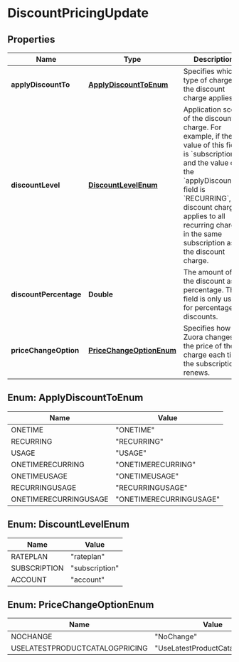 

# DiscountPricingUpdate


## Properties

| Name | Type | Description | Notes |
|------------ | ------------- | ------------- | -------------|
|**applyDiscountTo** | [**ApplyDiscountToEnum**](#ApplyDiscountToEnum) | Specifies which type of charge the discount charge applies to.  |  [optional] |
|**discountLevel** | [**DiscountLevelEnum**](#DiscountLevelEnum) | Application scope of the discount charge. For example, if the value of this field is &#x60;subscription&#x60; and the value of the &#x60;applyDiscountTo&#x60; field is &#x60;RECURRING&#x60;, the discount charge applies to all recurring charges in the same subscription as the discount charge.  |  [optional] |
|**discountPercentage** | **Double** | The amount of the discount as a percentage. This field is only used for percentage discounts.  |  [optional] |
|**priceChangeOption** | [**PriceChangeOptionEnum**](#PriceChangeOptionEnum) | Specifies how Zuora changes the price of the charge each time the subscription renews.  |  [optional] |



## Enum: ApplyDiscountToEnum

| Name | Value |
|---- | -----|
| ONETIME | &quot;ONETIME&quot; |
| RECURRING | &quot;RECURRING&quot; |
| USAGE | &quot;USAGE&quot; |
| ONETIMERECURRING | &quot;ONETIMERECURRING&quot; |
| ONETIMEUSAGE | &quot;ONETIMEUSAGE&quot; |
| RECURRINGUSAGE | &quot;RECURRINGUSAGE&quot; |
| ONETIMERECURRINGUSAGE | &quot;ONETIMERECURRINGUSAGE&quot; |



## Enum: DiscountLevelEnum

| Name | Value |
|---- | -----|
| RATEPLAN | &quot;rateplan&quot; |
| SUBSCRIPTION | &quot;subscription&quot; |
| ACCOUNT | &quot;account&quot; |



## Enum: PriceChangeOptionEnum

| Name | Value |
|---- | -----|
| NOCHANGE | &quot;NoChange&quot; |
| USELATESTPRODUCTCATALOGPRICING | &quot;UseLatestProductCatalogPricing&quot; |



